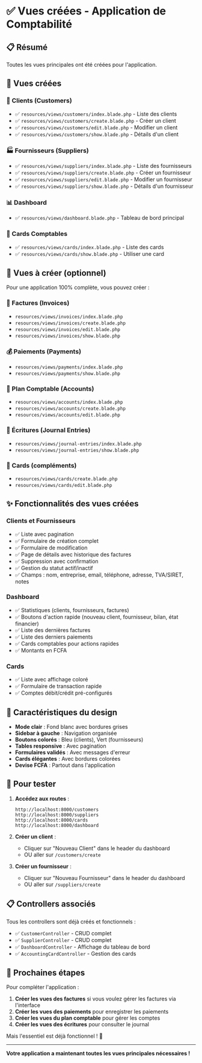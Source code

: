# ✅ Vues créées - Application de Comptabilité

## 📋 Résumé

Toutes les vues principales ont été créées pour l'application.

## 🎯 Vues créées

### 👥 Clients (Customers)
- ✅ `resources/views/customers/index.blade.php` - Liste des clients
- ✅ `resources/views/customers/create.blade.php` - Créer un client
- ✅ `resources/views/customers/edit.blade.php` - Modifier un client
- ✅ `resources/views/customers/show.blade.php` - Détails d'un client

### 🏭 Fournisseurs (Suppliers)
- ✅ `resources/views/suppliers/index.blade.php` - Liste des fournisseurs
- ✅ `resources/views/suppliers/create.blade.php` - Créer un fournisseur
- ✅ `resources/views/suppliers/edit.blade.php` - Modifier un fournisseur
- ✅ `resources/views/suppliers/show.blade.php` - Détails d'un fournisseur

### 📊 Dashboard
- ✅ `resources/views/dashboard.blade.php` - Tableau de bord principal

### 🎴 Cards Comptables
- ✅ `resources/views/cards/index.blade.php` - Liste des cards
- ✅ `resources/views/cards/show.blade.php` - Utiliser une card

## 📝 Vues à créer (optionnel)

Pour une application 100% complète, vous pouvez créer :

### 📄 Factures (Invoices)
- `resources/views/invoices/index.blade.php`
- `resources/views/invoices/create.blade.php`
- `resources/views/invoices/edit.blade.php`
- `resources/views/invoices/show.blade.php`

### 💰 Paiements (Payments)
- `resources/views/payments/index.blade.php`
- `resources/views/payments/show.blade.php`

### 📑 Plan Comptable (Accounts)
- `resources/views/accounts/index.blade.php`
- `resources/views/accounts/create.blade.php`
- `resources/views/accounts/edit.blade.php`

### 📝 Écritures (Journal Entries)
- `resources/views/journal-entries/index.blade.php`
- `resources/views/journal-entries/show.blade.php`

### 🎴 Cards (compléments)
- `resources/views/cards/create.blade.php`
- `resources/views/cards/edit.blade.php`

## ✨ Fonctionnalités des vues créées

### Clients et Fournisseurs
- ✅ Liste avec pagination
- ✅ Formulaire de création complet
- ✅ Formulaire de modification
- ✅ Page de détails avec historique des factures
- ✅ Suppression avec confirmation
- ✅ Gestion du statut actif/inactif
- ✅ Champs : nom, entreprise, email, téléphone, adresse, TVA/SIRET, notes

### Dashboard
- ✅ Statistiques (clients, fournisseurs, factures)
- ✅ Boutons d'action rapide (nouveau client, fournisseur, bilan, état financier)
- ✅ Liste des dernières factures
- ✅ Liste des derniers paiements
- ✅ Cards comptables pour actions rapides
- ✅ Montants en FCFA

### Cards
- ✅ Liste avec affichage coloré
- ✅ Formulaire de transaction rapide
- ✅ Comptes débit/crédit pré-configurés

## 🎨 Caractéristiques du design

- **Mode clair** : Fond blanc avec bordures grises
- **Sidebar à gauche** : Navigation organisée
- **Boutons colorés** : Bleu (clients), Vert (fournisseurs)
- **Tables responsive** : Avec pagination
- **Formulaires validés** : Avec messages d'erreur
- **Cards élégantes** : Avec bordures colorées
- **Devise FCFA** : Partout dans l'application

## 🚀 Pour tester

1. **Accédez aux routes** :
   ```
   http://localhost:8000/customers
   http://localhost:8000/suppliers
   http://localhost:8000/cards
   http://localhost:8000/dashboard
   ```

2. **Créer un client** :
   - Cliquer sur "Nouveau Client" dans le header du dashboard
   - OU aller sur `/customers/create`

3. **Créer un fournisseur** :
   - Cliquer sur "Nouveau Fournisseur" dans le header du dashboard
   - OU aller sur `/suppliers/create`

## 📋 Controllers associés

Tous les controllers sont déjà créés et fonctionnels :

- ✅ `CustomerController` - CRUD complet
- ✅ `SupplierController` - CRUD complet
- ✅ `DashboardController` - Affichage du tableau de bord
- ✅ `AccountingCardController` - Gestion des cards

## 🎯 Prochaines étapes

Pour compléter l'application :

1. **Créer les vues des factures** si vous voulez gérer les factures via l'interface
2. **Créer les vues des paiements** pour enregistrer les paiements
3. **Créer les vues du plan comptable** pour gérer les comptes
4. **Créer les vues des écritures** pour consulter le journal

Mais l'essentiel est déjà fonctionnel ! 🎉

---

**Votre application a maintenant toutes les vues principales nécessaires !**


